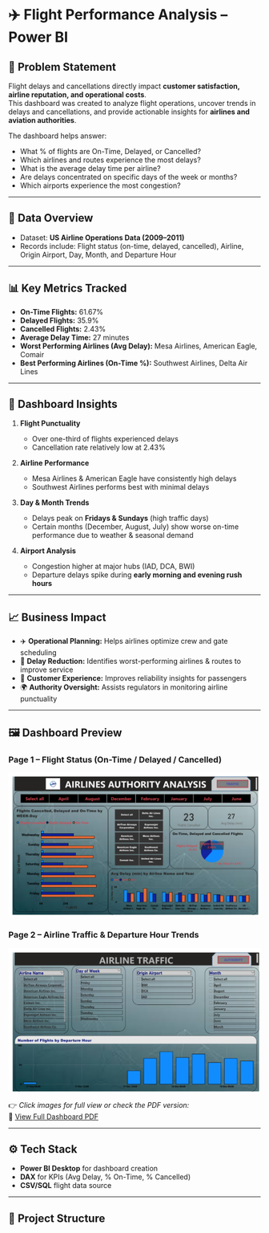 # ✈️ Flight Performance Analysis – Power BI  

## 📌 Problem Statement  
Flight delays and cancellations directly impact **customer satisfaction, airline reputation, and operational costs**.  
This dashboard was created to analyze flight operations, uncover trends in delays and cancellations, and provide actionable insights for **airlines and aviation authorities**.  

The dashboard helps answer:  
- What % of flights are On-Time, Delayed, or Cancelled?  
- Which airlines and routes experience the most delays?  
- What is the average delay time per airline?  
- Are delays concentrated on specific days of the week or months?  
- Which airports experience the most congestion?  

---

## 📂 Data Overview  
- Dataset: **US Airline Operations Data (2009–2011)**  
- Records include: Flight status (on-time, delayed, cancelled), Airline, Origin Airport, Day, Month, and Departure Hour  

---

## 📊 Key Metrics Tracked  
- **On-Time Flights:** 61.67%  
- **Delayed Flights:** 35.9%  
- **Cancelled Flights:** 2.43%  
- **Average Delay Time:** 27 minutes  
- **Worst Performing Airlines (Avg Delay):** Mesa Airlines, American Eagle, Comair  
- **Best Performing Airlines (On-Time %):** Southwest Airlines, Delta Air Lines  

---

## 📌 Dashboard Insights  

1. **Flight Punctuality**  
   - Over one-third of flights experienced delays  
   - Cancellation rate relatively low at 2.43%  

2. **Airline Performance**  
   - Mesa Airlines & American Eagle have consistently high delays  
   - Southwest Airlines performs best with minimal delays  

3. **Day & Month Trends**  
   - Delays peak on **Fridays & Sundays** (high traffic days)  
   - Certain months (December, August, July) show worse on-time performance due to weather & seasonal demand  

4. **Airport Analysis**  
   - Congestion higher at major hubs (IAD, DCA, BWI)  
   - Departure delays spike during **early morning and evening rush hours**  

---

## 📈 Business Impact  
- ✈️ **Operational Planning:** Helps airlines optimize crew and gate scheduling  
- 🛑 **Delay Reduction:** Identifies worst-performing airlines & routes to improve service  
- 👥 **Customer Experience:** Improves reliability insights for passengers  
- 🌍 **Authority Oversight:** Assists regulators in monitoring airline punctuality  

---

## 🖼️ Dashboard Preview  

### Page 1 – Flight Status (On-Time / Delayed / Cancelled)  
<img src="Aut.png" alt="Flight Dashboard Page 1" width="800">  

### Page 2 – Airline Traffic & Departure Hour Trends  
<img src="Aut1.png" alt="Flight Dashboard Page 3" width="800">  

👉 *Click images for full view or check the PDF version:*  
📑 [View Full Dashboard PDF](FLIGHT_ANYALSIS.pdf)  

---

## ⚙️ Tech Stack  
- **Power BI Desktop** for dashboard creation  
- **DAX** for KPIs (Avg Delay, % On-Time, % Cancelled)  
- **CSV/SQL** flight data source  

---

## 📁 Project Structure  
